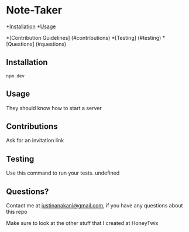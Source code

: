# Note-Taker
  

  *[Installation](#installation)
  *[Usage](#usage)
  
  *[Contribution Guidelines] (#contributions)
  *[Testing] (#testing)
  *[Questions] (#questions)

  ## Installation
    npm dev

  ## Usage 

  They should know how to start a server

  ## Contributions
  Ask for an invitation link

  ## Testing
  Use this command to run your tests.
  undefined

  ## Questions?
  Contact me at justinanakani@gmail.com, if you have any questions about this repo

  Make sure to look at the other stuff that I created at HoneyTwix
